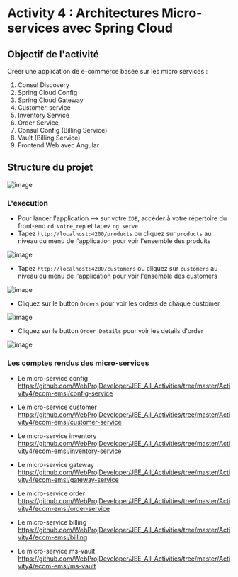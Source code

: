 # Activity 4 : Architectures Micro-services avec Spring Cloud 
 
## Objectif de l'activité
Créer une application de e-commerce basée sur les micro services :
1. Consul Discovery
2. Spring Cloud Config
3. Spring Cloud Gateway
4. Customer-service
5. Inventory Service
6. Order Service
7. Consul Config (Billing Service)
8. Vault (Billing Service)
9. Frontend Web avec Angular

## Structure du projet

![image](https://github.com/WebProjDeveloper/JEE_All_Activities/assets/125798807/3a9f2409-d9da-49e3-a8d3-14ee79a644d6)

### L'execution
+ Pour lancer l'application --> sur votre `IDE`, accéder à votre répertoire du front-end `cd votre_rep` et tapez `ng serve`
+ Tapez `http://localhost:4200/products` ou cliquez sur `products` au niveau du menu de l'application pour voir l'ensemble des produits
  
![image](https://github.com/WebProjDeveloper/JEE_All_Activities/assets/125798807/e56ad5c0-b5c7-4d6d-91f1-6b73bddd29d0)

+ Tapez `http://localhost:4200/customers` ou cliquez sur `customers` au niveau du menu de l'application pour voir l'ensemble des customers

![image](https://github.com/WebProjDeveloper/JEE_All_Activities/assets/125798807/80be7717-95c9-418d-98f2-41f77b6ebad4)

+ Cliquez sur le button `Orders` pour voir les orders de chaque customer

![image](https://github.com/WebProjDeveloper/JEE_All_Activities/assets/125798807/d81014bc-b5a8-41f4-b6c4-5275b13af9c4)

+ Cliquez sur le button `Order Details` pour voir les details d'order

![image](https://github.com/WebProjDeveloper/JEE_All_Activities/assets/125798807/439d8ba6-dc70-4388-a6d6-34633321a30e)

### Les comptes rendus des micro-services

+ Le micro-service config
https://github.com/WebProjDeveloper/JEE_All_Activities/tree/master/Activity4/ecom-emsi/config-service

+ Le micro-service customer
https://github.com/WebProjDeveloper/JEE_All_Activities/tree/master/Activity4/ecom-emsi/customer-service

+ Le micro-service inventory
https://github.com/WebProjDeveloper/JEE_All_Activities/tree/master/Activity4/ecom-emsi/inventory-service

+ Le micro-service gateway
https://github.com/WebProjDeveloper/JEE_All_Activities/tree/master/Activity4/ecom-emsi/gateway-service

+ Le micro-service order https://github.com/WebProjDeveloper/JEE_All_Activities/tree/master/Activity4/ecom-emsi/order-service

+ Le micro-service billing https://github.com/WebProjDeveloper/JEE_All_Activities/tree/master/Activity4/ecom-emsi/billing

+ Le micro-service ms-vault
https://github.com/WebProjDeveloper/JEE_All_Activities/tree/master/Activity4/ecom-emsi/ms-vault
